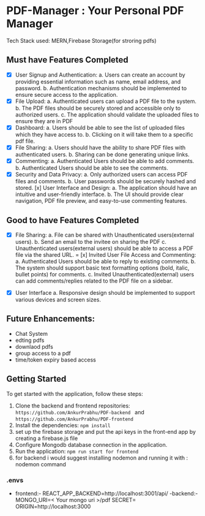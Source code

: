 # PDF-Manager : Your Personal PDF Manager

Tech Stack used: MERN,Firebase Storage(for stroring pdfs)


## Must have Features Completed

- [x] User Signup and Authentication:
a. Users can create an account by providing essential information such as name,
email address, and password.
b. Authentication mechanisms should be implemented to ensure secure access to
the application.
- [x] File Upload:
a. Authenticated users can upload a PDF file to the system.
b. The PDF files should be securely stored and accessible only to authorized users.
c. The application should validate the uploaded files to ensure they are in PDF
- [x] Dashboard:
a. Users should be able to see the list of uploaded files which they have access to.
b. Clicking on it will take them to a specific pdf file.
- [x] File Sharing:
a. Users should have the ability to share PDF files with authenticated users.
b. Sharing can be done generating unique links.
- [x] Commenting:
a. Authenticated Users should be able to add comments.
b. Authenticated Users should be able to see the comments.
- [x] Security and Data Privacy:
a. Only authorized users can access PDF files and comments.
b. User passwords should be securely hashed and stored.
[x] User Interface and Design:
a. The application should have an intuitive and user-friendly interface.
b. The UI should provide clear navigation, PDF file preview, and easy-to-use
commenting features.

## Good to have Features Completed
- [x] File Sharing:
a. File can be shared with Unauthenticated users(external users).
b. Send an email to the invitee on sharing the PDF
c. Unauthenticated users(external users) should be able to access a PDF file via
the shared URL.
= [x] Invited User File Access and Commenting:
a. Authenticated Users should be able to reply to existing comments.
b. The system should support basic text formatting options (bold, italic, bullet points)
for comments.
c. Invited Unauthenticated(external) users can add comments/replies related to the
PDF file on a sidebar.
- [x] User Interface
a. Responsive design should be implemented to support various devices and
screen sizes.




## Future Enhancements:

-  Chat System
-  edting pdfs
-  downlaod pdfs
-  group access to a pdf
-  time/token expiry based access
  

## Getting Started

To get started with the application, follow these steps:

1. Clone the backend and frontend repositories: `https://github.com/AnkurPrabhu/PDF-backend ` and `https://github.com/AnkurPrabhu/PDF-frontend`
2. Install the dependencies: `npm install`
3. set up the firebase storage and put the api keys in the front-end app by creating a firebase.js file
6. Configure Mongodb database connection in the application.
7. Run the application: `npm run start for frontend `
8. for backend i would suggest installing nodemon and running it with : nodemon command

### .envs

- frontend:-
    REACT_APP_BACKEND=http://localhost:3001/api/
-backend:-
     MONGO_URI=< Your mongo uri >/pdf
     SECRET= <you secret name>
     ORIGIN=http://localhost:3000  

